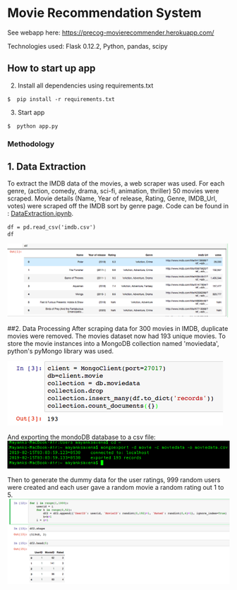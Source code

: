 # Movie Recommendation System
See webapp here:
https://precog-movierecommender.herokuapp.com/

Technologies used: Flask 0.12.2, Python, pandas, scipy

## How to start up app


2. Install all dependencies using requirements.txt

```
$  pip install -r requirements.txt
```

3. Start app

```
$  python app.py
```

### Methodology

## 1. Data Extraction
To extract the IMDB data of the movies, a web scraper was used. For each genre, (action, comedy, drama, sci-fi, animation, thriller) 50 movies were scraped. Movie details (Name, Year of release, Rating, Genre, IMDB_Url, votes) were scraped off the IMDB sort by genre page. Code can be found in : [DataExtraction.ipynb](DataExtraction.ipynb).
```
df = pd.read_csv('imdb.csv')
df
```
![IMDB](/screenshots/imbd.png?raw=true)


##2. Data Processing
After scraping data for 300 movies in IMDB, duplicate movies were removed. The movies dataset now had 193 unique movies.
To store the movie instances into a MongoDB collection named 'moviedata', python's pyMongo library was used.

![MongoDB-Import](/screenshots/mongodb_import.png?raw=true)

And exporting the mondoDB database to a csv file:
![MongoDB-Export](/screenshots/mongoDB_export.png?raw=true)

Then to generate the dummy data for the user ratings, 999 random users were created and each user gave a random movie a random rating out 1 to 5.
![UserData](/screenshots/user_rating.png?raw=true)
